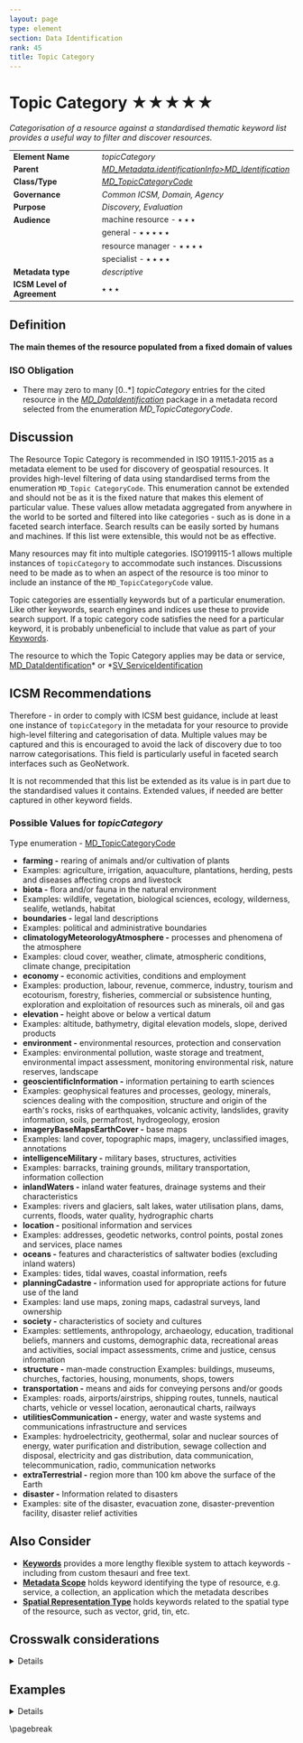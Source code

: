 ```yaml
---
layout: page
type: element
section: Data Identification
rank: 45
title: Topic Category
---
```

# Topic Category ★★★★★
*Categorisation of a resource against a standardised thematic keyword list provides a useful way to filter and discover resources.*

| | |
| --- | --- |
| **Element Name** | *topicCategory* |
| **Parent** | *[MD_Metadata.identificationInfo>MD_Identification](./class-MD_Identification)* |
| **Class/Type** | *[MD_TopicCategoryCode](http://wiki.esipfed.org/index.php/ISO_19115_and_19115-2_CodeList_Dictionaries#MD_TopicCategoryCode)* |
| **Governance** | *Common ICSM, Domain, Agency* |
| **Purpose** | *Discovery, Evaluation* |
| **Audience** | machine resource - ⭑ ⭑ ⭑ |
| | general - ⭑ ⭑ ⭑ ⭑ ⭑ |
| | resource manager - ⭑ ⭑ ⭑ ⭑ |
| | specialist - ⭑ ⭑ ⭑ ⭑ |
| **Metadata type** | *descriptive* |
| **ICSM Level of Agreement** | ⭑ ⭑ ⭑ |

## Definition
**The main themes of the resource populated from a fixed domain of values**

### ISO Obligation

- There may zero to many [0..\*] *topicCategory* entries for the cited resource in the *[MD_DataIdentification](./class-MD_DataIdentification)* package in a metadata record selected from the enumeration *MD_TopicCategoryCode*.

## Discussion

The Resource Topic Category is recommended in ISO 19115.1-2015 as a metadata element to be used for discovery of geospatial resources. It provides high-level filtering of data using standardised terms from the enumeration `MD_Topic CategoryCode`. This enumeration cannot be extended and should not be as it is the fixed nature that makes this element of particular value. These values allow metadata aggregated from anywhere in the world to be sorted and filtered into like categories - such as is done in a faceted search interface. Search results can be easily sorted by humans and machines. If this list were extensible, this would not be as effective.

Many resources may fit into multiple categories. ISO199115-1 allows multiple instances of `topicCategory` to accommodate such instances. Discussions need to be made as to when an aspect of the resource is too minor to include an instance of the `MD_TopicCategoryCode` value.

Topic categories are essentially keywords but of a particular enumeration. Like other keywords, search engines and indices use these to provide search support. If a topic category code satisfies the need for a particular keyword, it is probably unbeneficial to include that value as part of your [Keywords](./Keywords).

 The resource to which the Topic Category applies may be data or service, [MD_DataIdentification](./class-MD_DataIdentification)* or *[SV_ServiceIdentification](./ServiceIdentification)

## ICSM Recommendations

Therefore - in order to comply with ICSM best guidance, include at least one instance of `topicCategory` in the metadata for your resource to provide high-level filtering and categorisation of data. Multiple values may be captured and this is encouraged to avoid the lack of discovery due to too narrow categorisations. This field is particularly useful in faceted search interfaces such as GeoNetwork.

It is not recommended that this list be extended as its value is in part due to the standardised values it contains. Extended values, if needed are better captured in other keyword fields.

### Possible Values for *topicCategory*

Type enumeration - [MD_TopicCategoryCode](http://wiki.esipfed.org/index.php/ISO_19115_and_19115-2_CodeList_Dictionaries#MD_TopicCategoryCode) 

- **farming -** rearing of animals and/or cultivation of plants
 - Examples: agriculture, irrigation, aquaculture, plantations, herding, pests and diseases affecting crops and livestock
- **biota -** flora and/or fauna in the natural environment 
 - Examples: wildlife, vegetation, biological sciences, ecology, wilderness, sealife, wetlands, habitat
- **boundaries -** legal land descriptions 
 - Examples: political and administrative boundaries
- **climatologyMeteorologyAtmosphere -** processes and phenomena of the atmosphere 
 - Examples: cloud cover, weather, climate, atmospheric conditions, climate change, precipitation
- **economy -** economic activities, conditions and employment 
 - Examples: production, labour, revenue, commerce, industry, tourism and ecotourism, forestry, fisheries, commercial or subsistence hunting, exploration and exploitation of resources such as minerals, oil and gas
- **elevation -** height above or below a vertical datum
 - Examples: altitude, bathymetry, digital elevation models, slope, derived products
- **environment -** environmental resources, protection and conservation 
 - Examples: environmental pollution, waste storage and treatment, environmental impact assessment, monitoring environmental risk, nature reserves, landscape
- **geoscientificInformation -** information pertaining to earth sciences 
 - Examples: geophysical features and processes, geology, minerals, sciences dealing with the composition, structure and origin of the earth's rocks, risks of earthquakes, volcanic activity, landslides, gravity information, soils, permafrost, hydrogeology, erosion
- **imageryBaseMapsEarthCover -** base maps 
 - Examples: land cover, topographic maps, imagery, unclassified images, annotations
- **intelligenceMilitary -** military bases, structures, activities
 - Examples: barracks, training grounds, military transportation, information collection
- **inlandWaters -** inland water features, drainage systems and their characteristics 
 - Examples: rivers and glaciers, salt lakes, water utilisation plans, dams, currents, floods, water quality, hydrographic charts
- **location -** positional information and services 
 - Examples: addresses, geodetic networks, control points, postal zones and services, place names
- **oceans -** features and characteristics of saltwater bodies (excluding inland waters) 
 - Examples: tides, tidal waves, coastal information, reefs
- **planningCadastre -** information used for appropriate actions for future use of the land 
 - Examples: land use maps, zoning maps, cadastral surveys, land ownership
- **society -** characteristics of society and cultures 
 - Examples: settlements, anthropology, archaeology, education, traditional beliefs, manners and customs, demographic data, recreational areas and activities, social impact assessments, crime and justice, census information
- **structure -** man-made construction Examples: buildings, museums, churches, factories, housing, monuments, shops, towers
- **transportation -** means and aids for conveying persons and/or goods 
 - Examples: roads, airports/airstrips, shipping routes, tunnels, nautical charts, vehicle or vessel location, aeronautical charts, railways
- **utilitiesCommunication -** energy, water and waste systems and communications infrastructure and services
 - Examples: hydroelectricity, geothermal, solar and nuclear sources of energy, water purification and distribution, sewage collection and disposal, electricity and gas distribution, data communication, telecommunication, radio, communication networks
- **extraTerrestrial -** region more than 100 km above the surface of the Earth
- **disaster -**  Information related to disasters
 - Examples: site of the disaster, evacuation zone, disaster-prevention facility, disaster relief activities
  
 ## Also Consider

 - **[Keywords](./Keywords)** provides a more lengthy flexible system to attach keywords - including from custom thesauri and free text.
 - **[Metadata Scope](./MetadataScope)** holds keyword identifying the type of resource, e.g. service, a collection, an application which the metadata describes
 - **[Spatial Representation Type](./SpatialRepresentationType)** holds keywords related to the spatial type of the resource, such as vector, grid, tin, etc.

## Crosswalk considerations

<details>

### ISO19139

This element, along with spatialRepresentationType and spatialResolution, were moved from MD_DataIdentification to MD_Identification in order to allow their use for service identification. Two new values were added to this enumeration: *extraTerrestrial* and *disaster* from the ISO19139 version.

### Dublin core / CKAN / data.gov.au

Maps to *ISO 19115 topic*

### DCAT

Maps to *dcat:keyword*

### RIF-CS

Maps to *Subject*

</details>

## Examples

<details>

### XML

```
<mdb:MD_Metadata>
....
  <mdb:identificationInfo>
   <mri:MD_DataIdentification>
   ....
     <mri:topicCategory>
      <mri:MD_TopicCategoryCode>environment</mri:MD_TopicCategoryCode>
     </mri:topicCategory>
     <mri:topicCategory>
      <mri:MD_TopicCategoryCode>biota</mri:MD_TopicCategoryCode>
     </mri:topicCategory>
     <mri:topicCategory>
      <mri:MD_TopicCategoryCode>inlandWaters</mri:MD_TopicCategoryCode>
     </mri:topicCategory>
     ....
   </mri:MD_DataIdentification>
  </mdb:identificationInfo>
....
</mdb:MD_Metadata>
```

### UML diagrams

Recommended elements highlighted in Yellow

![topicCategory](../images/TopicCategoryUML.png)

</details>

\pagebreak

